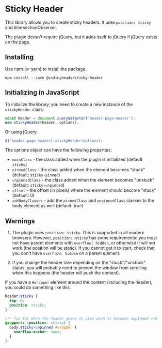 # Sticky Header

This library allows you to create sticky headers. It uses `position: sticky` and IntersectionObserver.

The plugin doesn't require jQuery, but it adds itself to jQuery if jQuery exists on the page.

## Installing

Use npm (or yarn) to install the package.

```npm2yarn
npm install --save @codingheads/sticky-header
```

## Initializing in JavaScript

To initialize the library, you need to create a new instance of the `stickyHeader` class:

```javascript
const header = document.querySelector('header.page-header');
new stickyHeader(header, options);
```

Or using jQuery:

```javascript
$('header.page-header).stickyHeader(options);
```

The options object can have the following properties:

- `mainClass` - the class added when the plugin is initialized (default: `sticky`)
- `pinnedClass` - the class added when the element becomes "stuck" (default: `sticky-pinned`)
- `unpinnedClass` - the class added when the element becomes "unstuck" (default: `sticky-unpinned`)
- `offset` - the offset (in pixels) where the element should become "stuck" (default: 0)
- `addBodyClasses` - add the `pinnedClass` and `unpinnedClass` classes to the body element as well (default: true)

## Warnings

1. The plugin uses `position: sticky`. This is supported in all modern browsers. However, `position: sticky` has some requirements: you must not have parent elements with `overflow: hidden`, or otherwise it will not work (the position will be static). If you cannot get it to start, check that you don't have `overflow: hidden` on a parent element.

2. If you change the header size depending on the "stuck"/"unstuck" status, you will probably need to prevent the window from scrolling when this happens (the header will push the content).

  If you have a `#wrapper` element around the content (including the header), you could do something like this:

  ```css
  header.sticky {
    top: 0;
    position: sticky;
  }

  /** fix for when the header grows in size when it becomes unpinned and the scroll position changes (we need to scroll more) **/
  @supports (position: sticky) {
    body.sticky-unpinned #wrapper {
      overflow-anchor: none;
    }
  }

  ```